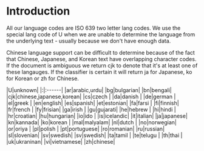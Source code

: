 # Introduction #

All our language codes are ISO 639 two letter lang codes. We use the special lang code of U when we are unable to determine the language from the underlying text - usually because we don't have enough data.

Chinese language support can be difficult to determine because of the fact that Chinese, Japanese, and Korean text have overlapping character codes. If the document is ambiguous we return cjk to denote that it's at least one of these langauges. If the classifier is certain it will return ja for Japanese, ko for Korean or zh for Chinese.

|U|unknown|
|:|:------|
|ar|arabic,urdu|
|bg|bulgarian|
|bn|bengali|
|cjk|chinese,japanese,korean|
|cs|czech  |
|da|danish |
|de|german |
|el|greek  |
|en|english|
|es|spanish|
|et|estonian|
|fa|farsi  |
|fi|finnish|
|fr|french |
|fy|frisian|
|ga|irish  |
|gu|gujarati|
|he|hebrew |
|hi|hindi  |
|hr|croatian|
|hu|hungarian|
|io|ido    |
|is|icelandic|
|it|italian|
|ja|japanese|
|kn|kannada|
|ko|korean |
|mal|malyalam|
|nl|dutch  |
|no|norwegian|
|or|oriya  |
|pl|polish |
|pt|portuguese|
|ro|romanian|
|ru|russian|
|sl|slovenian|
|sv|swedish|
|sv|swedish|
|ta|tamil  |
|te|telugu |
|th|thai   |
|uk|ukraninan|
|vi|vietnamese|
|zh|chinese|